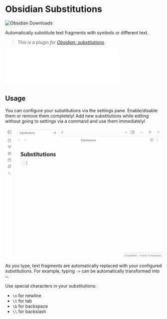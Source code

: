 # Obsidian Substitutions

![Obsidian Downloads](https://img.shields.io/badge/dynamic/json?label=downloads&query=%24%5B%22substitutions%22%5D%5B%22downloads%22%5D&url=https%3A%2F%2Fraw.githubusercontent.com%2Fobsidianmd%2Fobsidian-releases%2Fmaster%2Fcommunity-plugin-stats.json&logo=obsidian&color=8b6cef&logoColor=8b6cef&labelColor=f1f2f3&logoWidth=20&style=for-the-badge)

Automatically substitute text fragments with symbols or different text.

> *This is a plugin for [Obsidian: substitutions](https://obsidian.md/plugins?id=substitutions)*.

<p><img
    src="./assets/preview.gif"
    alt="Substitution usage preview"
    style="width: 26em;"
></p>

## Usage

You can configure your substitutions via the settings pane.
Enable/disable them or remove them completely!
Add new substitutions while editing without going to settings via a command and use them immediately!

<p align="center"><img
    src="assets/settings_preview.gif"
    alt="Substitution settings preview"
    style="width: 56em;"
></p>

As you type, text fragments are automatically replaced with your configured substitutions. For example, typing `->` can be automatically transformed into `→`.

Use special characters in your substitutions:
- `\n` for newline
- `\t` for tab
- `\b` for backspace
- `\\` for backslash
